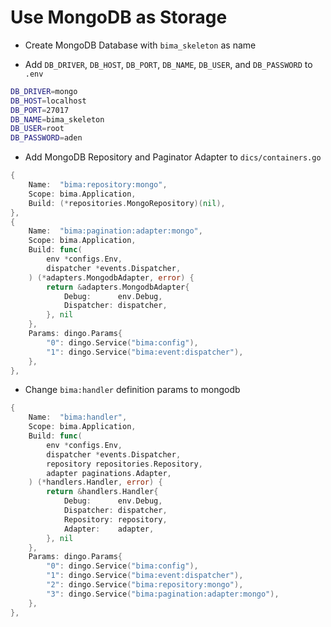 # Use MongoDB as Storage

- Create MongoDB Database with `bima_skeleton` as name

- Add `DB_DRIVER`, `DB_HOST`, `DB_PORT`, `DB_NAME`, `DB_USER`, and `DB_PASSWORD` to `.env`

```bash
DB_DRIVER=mongo
DB_HOST=localhost
DB_PORT=27017
DB_NAME=bima_skeleton
DB_USER=root
DB_PASSWORD=aden
```

- Add MongoDB Repository and Paginator Adapter to `dics/containers.go`

```go
{
    Name:  "bima:repository:mongo",
    Scope: bima.Application,
    Build: (*repositories.MongoRepository)(nil),
},
{
    Name:  "bima:pagination:adapter:mongo",
    Scope: bima.Application,
    Build: func(
        env *configs.Env,
        dispatcher *events.Dispatcher,
    ) (*adapters.MongodbAdapter, error) {
        return &adapters.MongodbAdapter{
            Debug:      env.Debug,
            Dispatcher: dispatcher,
        }, nil
    },
    Params: dingo.Params{
        "0": dingo.Service("bima:config"),
        "1": dingo.Service("bima:event:dispatcher"),
    },
},
```

- Change `bima:handler` definition params to mongodb

```go
{
    Name:  "bima:handler",
    Scope: bima.Application,
    Build: func(
        env *configs.Env,
        dispatcher *events.Dispatcher,
        repository repositories.Repository,
        adapter paginations.Adapter,
    ) (*handlers.Handler, error) {
        return &handlers.Handler{
            Debug:      env.Debug,
            Dispatcher: dispatcher,
            Repository: repository,
            Adapter:    adapter,
        }, nil
    },
    Params: dingo.Params{
        "0": dingo.Service("bima:config"),
        "1": dingo.Service("bima:event:dispatcher"),
        "2": dingo.Service("bima:repository:mongo"),
        "3": dingo.Service("bima:pagination:adapter:mongo"),
    },
},
```
